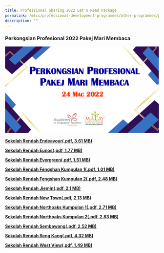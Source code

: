```yaml
---
title: Professional Sharing 2022 Let's Read Package
permalink: /mlcs/professional-development-programmes/other-programmes/professional-sharing-2022-lets-read/
description: ""
---
```

### Perkongsian Profesional 2022 Pakej Mari Membaca

![Perkongsian Profesional 2022 Pakej Mari Membaca](/images/download.png)

**[Sekolah Rendah Endeavour(.pdf, 3.61 MB)](https://academyofsingaporeteachers.moe.edu.sg/docs/librariesprovider6/slaid-perkongsian-profesional-2022-pakej-mari-membaca/sekolah-rendah-endeavour.pdf?sfvrsn=ae651807_2 "Sekolah Rendah Endeavour")**

**[Sekolah Rendah Eunos(.pdf, 1.77 MB)](https://academyofsingaporeteachers.moe.edu.sg/docs/librariesprovider6/slaid-perkongsian-profesional-2022-pakej-mari-membaca/sekolah-rendah-eunos.pdf?sfvrsn=488f07ee_2 "Sekolah Rendah Eunos")**

**[Sekolah Rendah Evergreen(.pdf, 1.51 MB)](https://academyofsingaporeteachers.moe.edu.sg/docs/librariesprovider6/slaid-perkongsian-profesional-2022-pakej-mari-membaca/sekolah-rendah-evergreen.pdf?sfvrsn=ae1c8d8d_2 "Sekolah Rendah Evergreen")**

**[Sekolah Rendah Fengshan Kumpulan 1(.pdf, 1.01 MB)](https://academyofsingaporeteachers.moe.edu.sg/docs/librariesprovider6/slaid-perkongsian-profesional-2022-pakej-mari-membaca/sekolah-rendah-fengshan-1.pdf?sfvrsn=659b994b_2 "Sekolah Rendah Fengshan Kumpulan 1")**

**[Sekolah Rendah Fengshan Kumpulan 2(.pdf, 2.48 MB)](https://academyofsingaporeteachers.moe.edu.sg/docs/librariesprovider6/slaid-perkongsian-profesional-2022-pakej-mari-membaca/sekolah-rendah-fengshan-2.pdf?sfvrsn=2cac2259_2 "Sekolah Rendah Fengshan Kumpulan 2")**

**[Sekolah Rendah Jiemin(.pdf, 2.1 MB)](https://academyofsingaporeteachers.moe.edu.sg/docs/librariesprovider6/slaid-perkongsian-profesional-2022-pakej-mari-membaca/sekolah-rendah-jiemin.pdf?sfvrsn=720de7c4_2 "Sekolah Rendah Jiemin")**

**[Sekolah Rendah New Town(.pdf, 2.13 MB)](https://academyofsingaporeteachers.moe.edu.sg/docs/librariesprovider6/slaid-perkongsian-profesional-2022-pakej-mari-membaca/sekolah-rendah-new-town.pdf?sfvrsn=34949917_2 "Sekolah Rendah New Town")**

**[Sekolah Rendah Northoaks Kumpulan 1(.pdf, 2.71 MB)](https://academyofsingaporeteachers.moe.edu.sg/docs/librariesprovider6/slaid-perkongsian-profesional-2022-pakej-mari-membaca/sekolah-rendah-northoaks-1.pdf?sfvrsn=1d497081_2 "Sekolah Rendah Northoaks Kumpulan 1")**

**[Sekolah Rendah Northoaks Kumpulan 2(.pdf, 2.83 MB)](https://academyofsingaporeteachers.moe.edu.sg/docs/librariesprovider6/slaid-perkongsian-profesional-2022-pakej-mari-membaca/sekolah-rendah-northoaks-2.pdf?sfvrsn=9ddb813_2 "Sekolah Rendah Northoaks Kumpulan 2")**

**[Sekolah Rendah Sembawang(.pdf, 2.52 MB)](https://academyofsingaporeteachers.moe.edu.sg/docs/librariesprovider6/slaid-perkongsian-profesional-2022-pakej-mari-membaca/sekolah-rendah-sembawang.pdf?sfvrsn=7528f590_2 "Sekolah Rendah Sembawang")**

**[Sekolah Rendah Seng Kang(.pdf, 4.32 MB)](https://academyofsingaporeteachers.moe.edu.sg/docs/librariesprovider6/slaid-perkongsian-profesional-2022-pakej-mari-membaca/sekolah-rendah-seng-kang.pdf?sfvrsn=a059ff7_2 "Sekolah Rendah Seng Kang")**

**[Sekolah Rendah West View(.pdf, 1.49 MB)](https://academyofsingaporeteachers.moe.edu.sg/docs/librariesprovider6/slaid-perkongsian-profesional-2022-pakej-mari-membaca/sekolah-rendah-west-view.pdf?sfvrsn=9311c5a8_2 "Sekolah Rendah West View")**